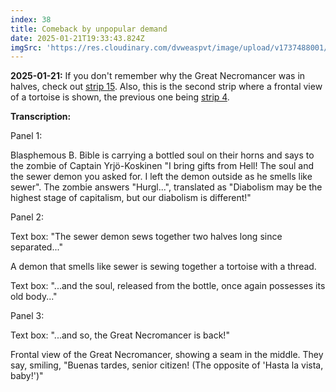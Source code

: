 ```yaml
---
index: 38
title: Comeback by unpopular demand
date: 2025-01-21T19:33:43.824Z
imgSrc: 'https://res.cloudinary.com/dvweaspvt/image/upload/v1737488001/038_kxs7mg.png'
---
```


**2025-01-21:** If you don't remember why the Great Necromancer was in halves, check out [strip 15](https://thetortoisewebcomic.net/comics/15). Also, this is the second strip where a frontal view of a tortoise is shown, the previous one being [strip 4](https://thetortoisewebcomic.net/comics/4).

**Transcription:**

Panel 1:

Blasphemous B. Bible is carrying a bottled soul on their horns and says to the zombie of Captain Yrjö-Koskinen "I bring gifts from Hell! The soul and the sewer demon you asked for. I left the demon outside as he smells like sewer". The zombie answers "Hurgl...", translated as "Diabolism may be the highest stage of capitalism, but our diabolism is different!"

Panel 2:

Text box: "The sewer demon sews together two halves long since separated..."

A demon that smells like sewer is sewing together a tortoise with a thread.

Text box: "...and the soul, released from the bottle, once again possesses its old body..."

Panel 3:

Text box: "...and so, the Great Necromancer is back!"

Frontal view of the Great Necromancer, showing a seam in the middle. They say, smiling, "Buenas tardes, senior citizen! (The opposite of 'Hasta la vista, baby!')"
